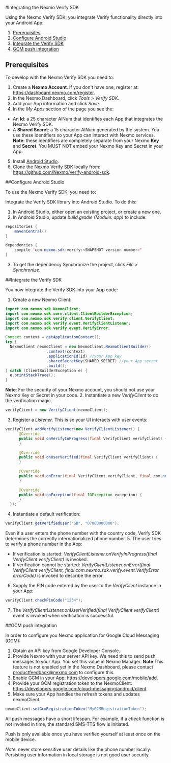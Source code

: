 
#Integrating the Nexmo Verify SDK

Using the <a http="https://www.nexmo.com/product/verify/">Nexmo Verify</a> SDK, you integrate Verify functionality directly into your Android App:

1. <a href="#prereq">Prerequisites</a>
2. <a href="#config">Configure Android Studio</a>
3. <a href="#integrate">Integrate the Verify SDK</a>
4.  <a href="#gcm">GCM push integration</a>

## Prerequisites<a name="prereq"></a>

To develop with the Nexmo Verify SDK you need to:

1. Create a __Nexmo Account__. If you don't have one, register at: https://dashboard.nexmo.com/register.
2. In the Nexmo Dashboard, click *Tools* > *Verify SDK*.
3. Add your App information and click *Save*.
4. In the *My Apps* section of the page you see the:
  * An __Id__: a 25 character AlNum that identifies each App that integrates the Nexmo Verify SDK.
  * A __Shared Secret__: a 15 character AlNum generated by the system.
  You use these identifiers so your App can interact with Nexmo services.
    **Note**: these identifiers are completely separate from your Nexmo __Key__ and __Secret__. You MUST NOT embed your Nexmo Key and Secret in your App.
5. Install <a href="http://developer.android.com/tools/studio/index.html"> Android Studio</a>.
6. Clone the Nexmo Verify SDK locally from: https://github.com/Nexmo/verify-android-sdk.

##Configure Android Studio<a name="config"></a>

To use the Nexmo Verify SDK, you need to:

Integrate the Verify SDK library into Android Studio. To do this:
  1. In Android Studio, either open an existing project, or create a new one.
  2.  In Android Studio, update *build.gradle (Module: app)* to include:
  ```java
  repositories {
      mavenCentral()
  }

  dependencies {
      compile 'com.nexmo.sdk:verify:<SNAPSHOT version number>'
  }
```
  3. To get the dependency Synchronize the project, click *File* > *Synchronize*.

##Integrate the Verify SDK<a name="integrate"></a>

You now integrate the Verify SDK into your App code:

1. Create a new Nexmo Client:
  ```java
  import com.nexmo.sdk.NexmoClient;
  import com.nexmo.sdk.core.client.ClientBuilderException;
  import com.nexmo.sdk.verify.client.VerifyClient;
  import com.nexmo.sdk.verify.event.VerifyClientListener;
  import com.nexmo.sdk.verify.event.VerifyError;

  Context context = getApplicationContext();
  try {
	NexmoClient nexmoClient = new NexmoClient.NexmoClientBuilder()
                    .context(context)
                    .applicationId(Id) //your App key
                    .sharedSecretKey(SHARED_SECRET) //your App secret
                    .build();
  } catch (ClientBuilderException e) {
	e.printStackTrace();
  }
  ```
  **Note**: For the security of your Nexmo account, you should not use your Nexmo Key or Secret in your code.
2. Instantiate a new *VerifyClient* to do the verification magic.

  ```java
  verifyClient = new VerifyClient(nexmoClient);
  ```
3. Register a *Listener*. This is so your UI interacts with user events:
  ```java
  verifyClient.addVerifyListener(new VerifyClientListener() {
        @Override
        public void onVerifyInProgress(final VerifyClient verifyClient) {
        }

        @Override
        public void onUserVerified(final VerifyClient verifyClient) {
        }

        @Override
        public void onError(final VerifyClient verifyClient, final com.nexmo.sdk.verify.event.VerifyError errorCode) {
        }

        @Override
        public void onException(final IOException exception) {
        }
    });
  ```
4. Instantiate a default verification:

  ```java
  verifyClient.getVerifiedUser("GB", "07000000000");
  ```
  Even if a user enters the phone number with the country code, Verify SDK determines the correctly internationalized
phone number.
5. The user tries to verify a phone number in the App:
  * If verification is started: *VerifyClientListener.onVerifyInProgress(final VerifyClient verifyClient)* is invoked.
  * If verification cannot be started: *VerifyClientListener.onError(final VerifyClient verifyClient, final com.nexmo.sdk.verify.event.VerifyError errorCode)* is invoked to describe the error.
6. Supply the PIN code entered by the user to the *VerifyClient* instance in your App:

  ```java
  verifyClient.checkPinCode("1234");
  ```
7. The *VerifyClientListener.onUserVerified(final VerifyClient verifyClient)* event is invoked when verification is successful.


##GCM push integration<a name="gcm"></a>

In order to configure you Nexmo application for Google Cloud Messaging (GCM):

1. Obtain an API key from Google Developer Console.
2. Provide Nexmo with your server API key. We need this to send push messages to your App. You set this value in Nexmo Manager.
  **Note** This feature is not enabled yet in the Nexmo Dashboard, please contact productfeedback@nexmo.com to configure this.
3. Enable GCM in your App: https://developers.google.com/mobile/add.
4. Provide your GCM registration token to the NexmoClient: https://developers.google.com/cloud-messaging/android/client.
5. Make sure your App handles the refresh tokens and updates nexmoClient.

  ```java
  nexmoClient.setGcmRegistrationToken("MyGCMRegistrationToken");
  ```

All push messages have a short lifespan. For example, if a *check* function is not invoked in time, the standard SMS-TTS flow is initiated.

Push is only available once you have verified yourself at least once on the mobile device.

*Note*: never store sensitive user details like the phone number locally. Persisting user information in local storage is not good user security.
